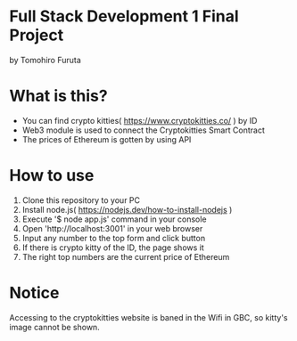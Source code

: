 # Full Stack Development 1 Final Project
by Tomohiro Furuta

# What is this?
- You can find crypto kitties( https://www.cryptokitties.co/ ) by ID
- Web3 module is used to connect the Cryptokitties Smart Contract
- The prices of Ethereum is gotten by using API

# How to use
1. Clone this repository to your PC
2. Install node.js( https://nodejs.dev/how-to-install-nodejs )
3. Execute '$ node app.js' command in your console
4. Open 'http://localhost:3001' in your web browser
5. Input any number to the top form and click button
6. If there is crypto kitty of the ID, the page shows it
7. The right top numbers are the current price of Ethereum

# Notice
Accessing to the cryptokitties website is baned in the Wifi in GBC, so kitty's image cannot be shown.